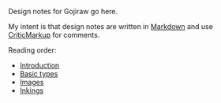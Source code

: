 Design notes for Gojiraw go here.

My intent is that design notes are written in
[Markdown](http://daringfireball.net/projects/markdown/syntax) and use
[CriticMarkup](http://criticmarkup.com/spec.php) for comments.

Reading order:

*  [Introduction](introduction.md)
*  [Basic types](basictypes.md)
*  [Images](images.md)
*  [Inkings](inkings.md)
